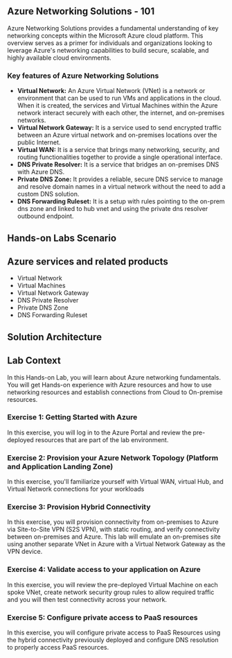 ## Azure Networking Solutions - 101

Azure Networking Solutions provides a fundamental understanding of key networking concepts within the Microsoft Azure cloud platform. This overview serves as a primer for individuals and organizations looking to leverage Azure's networking capabilities to build secure, scalable, and highly available cloud environments.

### Key features of Azure Networking Solutions

  - **Virtual Network:** An Azure Virtual Network (VNet) is a network or environment that can be used to run VMs and applications in the cloud. When it is created, the services and Virtual Machines within the Azure network interact securely with each other, the internet, and on-premises networks.
  - **Virtual Network Gateway:** It is a service used to send encrypted traffic between an Azure virtual network and on-premises locations over the public Internet.
  - **Virtual WAN:** It is a service that brings many networking, security, and routing functionalities together to provide a single operational interface.
  - **DNS Private Resolver:** It is a service that bridges an on-premises DNS with Azure DNS.
  - **Private DNS Zone:** It provides a reliable, secure DNS service to manage and resolve domain names in a virtual network without the need to add a custom DNS solution.
  - **DNS Forwarding Ruleset:** It is a setup with rules pointing to the on-prem dns zone and linked to hub vnet and using the private dns resolver outbound endpoint.



## Hands-on Labs Scenario



## Azure services and related products

  - Virtual Network
  - Virtual Machines
  - Virtual Network Gateway
  - DNS Private Resolver
  - Private DNS Zone
  - DNS Forwarding Ruleset

## Solution Architecture



## Lab Context

In this Hands-on Lab, you will learn about Azure networking fundamentals. You will get Hands-on experience with Azure resources and how to use networking resources and establish connections from Cloud to On-premise resources.

### Exercise 1: Getting Started with Azure 

In this exercise, you will log in to the Azure Portal and review the pre-deployed resources that are part of the lab environment. 

### Exercise 2: Provision your Azure Network Topology (Platform and Application Landing Zone)

In this exercise, you'll familiarize yourself with Virtual WAN, virtual Hub, and Virtual Network connections for your workloads

###  Exercise 3: Provision Hybrid Connectivity 

In this exercise, you will provision connectivity from on-premises to Azure via Site-to-Site VPN (S2S VPN), with static routing, and verify connectivity between on-premises and Azure. This lab will emulate an on-premises site using another separate VNet in Azure with a Virtual Network Gateway as the VPN device.  

### Exercise 4: Validate access to your application on Azure 

In this exercise, you will review the pre-deployed Virtual Machine on each spoke VNet, create network security group rules to allow required traffic and you will then test connectivity across your network. 

### Exercise 5: Configure private access to PaaS resources 

In this exercise, you will configure private access to PaaS Resources using the hybrid connectivity previously deployed and configure DNS resolution to properly access PaaS resources.
